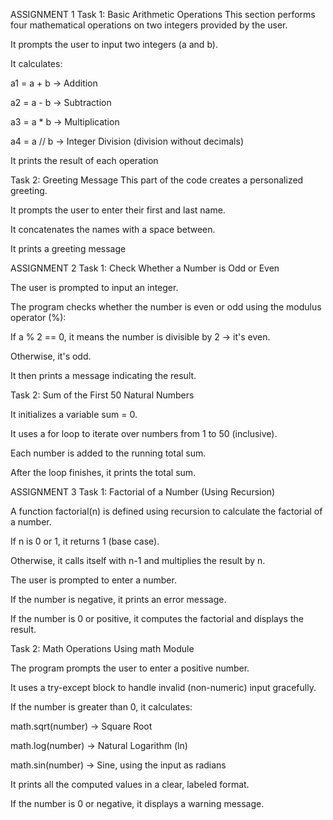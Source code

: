 ASSIGNMENT 1
Task 1: Basic Arithmetic Operations
This section performs four mathematical operations on two integers provided by the user.

It prompts the user to input two integers (a and b).

It calculates:

a1 = a + b → Addition

a2 = a - b → Subtraction

a3 = a * b → Multiplication

a4 = a // b → Integer Division (division without decimals)

It prints the result of each operation 

 Task 2: Greeting Message
This part of the code creates a personalized greeting.

It prompts the user to enter their first and last name.

It concatenates the names with a space between.

It prints a greeting message

ASSIGNMENT 2
 Task 1: Check Whether a Number is Odd or Even

The user is prompted to input an integer.

The program checks whether the number is even or odd using the modulus operator (%):

If a % 2 == 0, it means the number is divisible by 2 → it's even.

Otherwise, it's odd.

It then prints a message indicating the result. 

Task 2: Sum of the First 50 Natural Numbers

It initializes a variable sum = 0.

It uses a for loop to iterate over numbers from 1 to 50 (inclusive).

Each number is added to the running total sum.

After the loop finishes, it prints the total sum.

ASSIGNMENT 3
Task 1: Factorial of a Number (Using Recursion)

A function factorial(n) is defined using recursion to calculate the factorial of a number.

If n is 0 or 1, it returns 1 (base case).

Otherwise, it calls itself with n-1 and multiplies the result by n.

The user is prompted to enter a number.

If the number is negative, it prints an error message.

If the number is 0 or positive, it computes the factorial and displays the result.

Task 2: Math Operations Using math Module

The program prompts the user to enter a positive number.

It uses a try-except block to handle invalid (non-numeric) input gracefully.

If the number is greater than 0, it calculates:

math.sqrt(number) → Square Root

math.log(number) → Natural Logarithm (ln)

math.sin(number) → Sine, using the input as radians

It prints all the computed values in a clear, labeled format.

If the number is 0 or negative, it displays a warning message.


